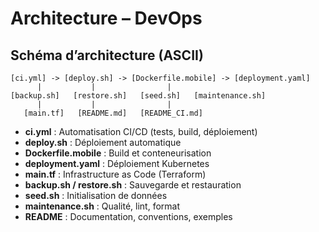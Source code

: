 # Architecture – DevOps

## Schéma d’architecture (ASCII)
```
[ci.yml] -> [deploy.sh] -> [Dockerfile.mobile] -> [deployment.yaml]
      |           |                |
[backup.sh]   [restore.sh]   [seed.sh]   [maintenance.sh]
      |           |                |
   [main.tf]   [README.md]   [README_CI.md]
```

- **ci.yml** : Automatisation CI/CD (tests, build, déploiement)
- **deploy.sh** : Déploiement automatique
- **Dockerfile.mobile** : Build et conteneurisation
- **deployment.yaml** : Déploiement Kubernetes
- **main.tf** : Infrastructure as Code (Terraform)
- **backup.sh / restore.sh** : Sauvegarde et restauration
- **seed.sh** : Initialisation de données
- **maintenance.sh** : Qualité, lint, format
- **README** : Documentation, conventions, exemples
